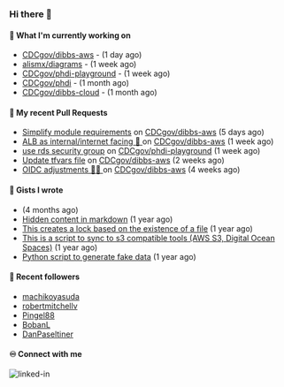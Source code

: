 ### Hi there 👋

#### 🚀 What I'm currently working on

- [CDCgov/dibbs-aws](https://github.com/CDCgov/dibbs-aws) -  (1 day ago)
- [alismx/diagrams](https://github.com/alismx/diagrams) -  (1 week ago)
- [CDCgov/phdi-playground](https://github.com/CDCgov/phdi-playground) -  (1 week ago)
- [CDCgov/phdi](https://github.com/CDCgov/phdi) -  (1 month ago)
- [CDCgov/dibbs-cloud](https://github.com/CDCgov/dibbs-cloud) -  (1 month ago)

#### 🔨 My recent Pull Requests

- [Simplify module requirements](https://github.com/CDCgov/dibbs-aws/pull/14) on [CDCgov/dibbs-aws](https://github.com/CDCgov/dibbs-aws) (5 days ago)
- [ALB as internal/internet facing 🥅 ](https://github.com/CDCgov/dibbs-aws/pull/12) on [CDCgov/dibbs-aws](https://github.com/CDCgov/dibbs-aws) (1 week ago)
- [use rds security group](https://github.com/CDCgov/phdi-playground/pull/84) on [CDCgov/phdi-playground](https://github.com/CDCgov/phdi-playground) (1 week ago)
- [Update tfvars file](https://github.com/CDCgov/dibbs-aws/pull/11) on [CDCgov/dibbs-aws](https://github.com/CDCgov/dibbs-aws) (2 weeks ago)
- [OIDC adjustments 🧑‍🔧 ](https://github.com/CDCgov/dibbs-aws/pull/10) on [CDCgov/dibbs-aws](https://github.com/CDCgov/dibbs-aws) (4 weeks ago)

#### 📓 Gists I wrote

- [](https://gist.github.com/a8c473968f0d87c0532944017f844363) (4 months ago)
- [Hidden content in markdown](https://gist.github.com/cffeb79c933f98279c46906f390fd3a0) (1 year ago)
- [This creates a lock based on the existence of a file](https://gist.github.com/6bb524c02a636a478f49d7387f57869b) (1 year ago)
- [This is a script to sync to s3 compatible tools (AWS S3, Digital Ocean Spaces)](https://gist.github.com/7a42ab3b5203a9eca579f0a80a9dc63b) (1 year ago)
- [Python script to generate fake data](https://gist.github.com/ea13a03b628e2d682334c0adf38400c5) (1 year ago)

#### 👯 Recent followers

- [machikoyasuda](https://github.com/machikoyasuda)
- [robertmitchellv](https://github.com/robertmitchellv)
- [Pingel88](https://github.com/Pingel88)
- [BobanL](https://github.com/BobanL)
- [DanPaseltiner](https://github.com/DanPaseltiner)

#### ♾️ Connect with me
[<img align="left" alt="linked-in" src="https://img.shields.io/badge/linkedin-%230077B5.svg?&style=for-the-badge&logo=linkedin&logoColor=white" />](https://www.linkedin.com/in/alismx)
